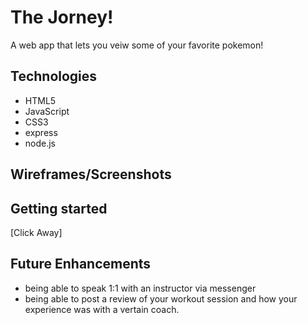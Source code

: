 # The Jorney! 
A web app that lets you veiw some of your favorite pokemon! 

## Technologies 
- HTML5
- JavaScript
- CSS3
- express
- node.js

## Wireframes/Screenshots


## Getting started 
[Click Away]

## Future Enhancements

- being able to speak 1:1 with an instructor via messenger
- being able to post a review of your workout session and how your experience was with a vertain coach.
